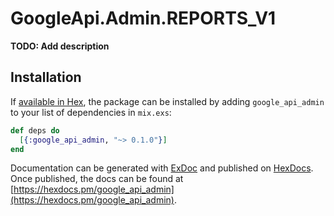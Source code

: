 # GoogleApi.Admin.REPORTS_V1

**TODO: Add description**

## Installation

If [available in Hex](https://hex.pm/docs/publish), the package can be installed
by adding `google_api_admin` to your list of dependencies in `mix.exs`:

```elixir
def deps do
  [{:google_api_admin, "~> 0.1.0"}]
end
```

Documentation can be generated with [ExDoc](https://github.com/elixir-lang/ex_doc)
and published on [HexDocs](https://hexdocs.pm). Once published, the docs can
be found at [https://hexdocs.pm/google_api_admin](https://hexdocs.pm/google_api_admin).
